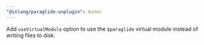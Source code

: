 ```yaml
---
"@inlang/paraglide-unplugin": minor
---
```


Add `useVirtualModule` option to use the `$paraglide` virtual module instead of writing files to disk.
